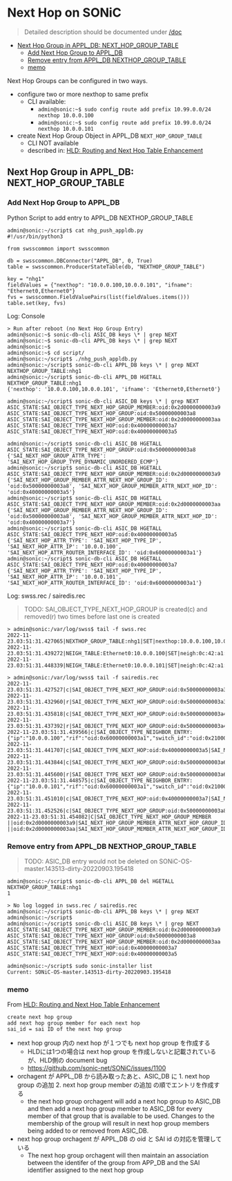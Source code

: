 # Next Hop on SONiC

> Detailed description should be documented under [/doc](/doc/)

- [Next Hop Group in APPL\_DB: NEXT\_HOP\_GROUP\_TABLE](#next-hop-group-in-appl_db-next_hop_group_table)
  - [Add Next Hop Group to APPL\_DB](#add-next-hop-group-to-appl_db)
  - [Remove entry from APPL\_DB NEXTHOP\_GROUP\_TABLE](#remove-entry-from-appl_db-nexthop_group_table)
  - [memo](#memo)

Next Hop Groups can be configured in two ways.

- configure two or more nexthop to same prefix
  - CLI available:
    -  `admin@sonic:~$ sudo config route add prefix 10.99.0.0/24 nexthop 10.0.0.100`
    -  `admin@sonic:~$ sudo config route add prefix 10.99.0.0/24 nexthop 10.0.0.101`
- create Next Hop Group Object in APPL_DB `NEXT_HOP_GROUP_TABLE`
  - CLI NOT available
  - described in: [HLD: Routing and Next Hop Table Enhancement](https://github.com/sonic-net/SONiC/blob/master/doc/ip/next_hop_group_hld.md)


## Next Hop Group in APPL_DB: NEXT_HOP_GROUP_TABLE

### Add Next Hop Group to APPL_DB

Python Script to add entry to APPL_DB NEXTHOP_GROUP_TABLE

```
admin@sonic:~/script$ cat nhg_push_appldb.py
#!/usr/bin/python3

from swsscommon import swsscommon

db = swsscommon.DBConnector("APPL_DB", 0, True)
table = swsscommon.ProducerStateTable(db, "NEXTHOP_GROUP_TABLE")

key = "nhg1"
fieldValues = {"nexthop": "10.0.0.100,10.0.0.101", "ifname": "Ethernet0,Ethernet0"}
fvs = swsscommon.FieldValuePairs(list(fieldValues.items()))
table.set(key, fvs)
```

Log: Console

```
> Run after reboot (no Next Hop Group Entry)
admin@sonic:~$ sonic-db-cli ASIC_DB keys \* | grep NEXT
admin@sonic:~$ sonic-db-cli APPL_DB keys \* | grep NEXT
admin@sonic:~$
admin@sonic:~$ cd script/
admin@sonic:~/script$ ./nhg_push_appldb.py
admin@sonic:~/script$ sonic-db-cli APPL_DB keys \* | grep NEXT
NEXTHOP_GROUP_TABLE:nhg1
admin@sonic:~/script$ sonic-db-cli APPL_DB HGETALL NEXTHOP_GROUP_TABLE:nhg1
{'nexthop': '10.0.0.100,10.0.0.101', 'ifname': 'Ethernet0,Ethernet0'}

admin@sonic:~/script$ sonic-db-cli ASIC_DB keys \* | grep NEXT
ASIC_STATE:SAI_OBJECT_TYPE_NEXT_HOP_GROUP_MEMBER:oid:0x2d0000000003a9
ASIC_STATE:SAI_OBJECT_TYPE_NEXT_HOP_GROUP:oid:0x50000000003a8
ASIC_STATE:SAI_OBJECT_TYPE_NEXT_HOP_GROUP_MEMBER:oid:0x2d0000000003aa
ASIC_STATE:SAI_OBJECT_TYPE_NEXT_HOP:oid:0x40000000003a7
ASIC_STATE:SAI_OBJECT_TYPE_NEXT_HOP:oid:0x40000000003a5

admin@sonic:~/script$ sonic-db-cli ASIC_DB HGETALL ASIC_STATE:SAI_OBJECT_TYPE_NEXT_HOP_GROUP:oid:0x50000000003a8
{'SAI_NEXT_HOP_GROUP_ATTR_TYPE': 'SAI_NEXT_HOP_GROUP_TYPE_DYNAMIC_UNORDERED_ECMP'}
admin@sonic:~/script$ sonic-db-cli ASIC_DB HGETALL ASIC_STATE:SAI_OBJECT_TYPE_NEXT_HOP_GROUP_MEMBER:oid:0x2d0000000003a9
{'SAI_NEXT_HOP_GROUP_MEMBER_ATTR_NEXT_HOP_GROUP_ID': 'oid:0x50000000003a8', 'SAI_NEXT_HOP_GROUP_MEMBER_ATTR_NEXT_HOP_ID': 'oid:0x40000000003a5'}
admin@sonic:~/script$ sonic-db-cli ASIC_DB HGETALL ASIC_STATE:SAI_OBJECT_TYPE_NEXT_HOP_GROUP_MEMBER:oid:0x2d0000000003aa
{'SAI_NEXT_HOP_GROUP_MEMBER_ATTR_NEXT_HOP_GROUP_ID': 'oid:0x50000000003a8', 'SAI_NEXT_HOP_GROUP_MEMBER_ATTR_NEXT_HOP_ID': 'oid:0x40000000003a7'}
admin@sonic:~/script$ sonic-db-cli ASIC_DB HGETALL ASIC_STATE:SAI_OBJECT_TYPE_NEXT_HOP:oid:0x40000000003a5
{'SAI_NEXT_HOP_ATTR_TYPE': 'SAI_NEXT_HOP_TYPE_IP', 'SAI_NEXT_HOP_ATTR_IP': '10.0.0.100', 'SAI_NEXT_HOP_ATTR_ROUTER_INTERFACE_ID': 'oid:0x60000000003a1'}
admin@sonic:~/script$ sonic-db-cli ASIC_DB HGETALL ASIC_STATE:SAI_OBJECT_TYPE_NEXT_HOP:oid:0x40000000003a7
{'SAI_NEXT_HOP_ATTR_TYPE': 'SAI_NEXT_HOP_TYPE_IP', 'SAI_NEXT_HOP_ATTR_IP': '10.0.0.101', 'SAI_NEXT_HOP_ATTR_ROUTER_INTERFACE_ID': 'oid:0x60000000003a1'}
```

Log: swss.rec / sairedis.rec

> TODO: SAI_OBJECT_TYPE_NEXT_HOP_GROUP is created(c) and removed(r) two times before last one is created

```
> admin@sonic:/var/log/swss$ tail -f swss.rec
2022-11-23.03:51:31.427065|NEXTHOP_GROUP_TABLE:nhg1|SET|nexthop:10.0.0.100,10.0.0.101|ifname:Ethernet0,Ethernet0
2022-11-23.03:51:31.439272|NEIGH_TABLE:Ethernet0:10.0.0.100|SET|neigh:0c:42:a1:46:64:a2|family:IPv4
2022-11-23.03:51:31.448339|NEIGH_TABLE:Ethernet0:10.0.0.101|SET|neigh:0c:42:a1:46:64:a2|family:IPv4

> admin@sonic:/var/log/swss$ tail -f sairedis.rec
2022-11-23.03:51:31.427527|c|SAI_OBJECT_TYPE_NEXT_HOP_GROUP:oid:0x50000000003a3|SAI_NEXT_HOP_GROUP_ATTR_TYPE=SAI_NEXT_HOP_GROUP_TYPE_DYNAMIC_UNORDERED_ECMP
2022-11-23.03:51:31.432960|r|SAI_OBJECT_TYPE_NEXT_HOP_GROUP:oid:0x50000000003a3
2022-11-23.03:51:31.435818|c|SAI_OBJECT_TYPE_NEXT_HOP_GROUP:oid:0x50000000003a4|SAI_NEXT_HOP_GROUP_ATTR_TYPE=SAI_NEXT_HOP_GROUP_TYPE_DYNAMIC_UNORDERED_ECMP
2022-11-23.03:51:31.437392|r|SAI_OBJECT_TYPE_NEXT_HOP_GROUP:oid:0x50000000003a4
2022-11-23.03:51:31.439566|c|SAI_OBJECT_TYPE_NEIGHBOR_ENTRY:{"ip":"10.0.0.100","rif":"oid:0x60000000003a1","switch_id":"oid:0x21000000000000"}|SAI_NEIGHBOR_ENTRY_ATTR_DST_MAC_ADDRESS=0C:42:A1:46:64:A2
2022-11-23.03:51:31.441707|c|SAI_OBJECT_TYPE_NEXT_HOP:oid:0x40000000003a5|SAI_NEXT_HOP_ATTR_TYPE=SAI_NEXT_HOP_TYPE_IP|SAI_NEXT_HOP_ATTR_IP=10.0.0.100|SAI_NEXT_HOP_ATTR_ROUTER_INTERFACE_ID=oid:0x60000000003a1
2022-11-23.03:51:31.443844|c|SAI_OBJECT_TYPE_NEXT_HOP_GROUP:oid:0x50000000003a6|SAI_NEXT_HOP_GROUP_ATTR_TYPE=SAI_NEXT_HOP_GROUP_TYPE_DYNAMIC_UNORDERED_ECMP
2022-11-23.03:51:31.445600|r|SAI_OBJECT_TYPE_NEXT_HOP_GROUP:oid:0x50000000003a6
2022-11-23.03:51:31.448575|c|SAI_OBJECT_TYPE_NEIGHBOR_ENTRY:{"ip":"10.0.0.101","rif":"oid:0x60000000003a1","switch_id":"oid:0x21000000000000"}|SAI_NEIGHBOR_ENTRY_ATTR_DST_MAC_ADDRESS=0C:42:A1:46:64:A2
2022-11-23.03:51:31.451010|c|SAI_OBJECT_TYPE_NEXT_HOP:oid:0x40000000003a7|SAI_NEXT_HOP_ATTR_TYPE=SAI_NEXT_HOP_TYPE_IP|SAI_NEXT_HOP_ATTR_IP=10.0.0.101|SAI_NEXT_HOP_ATTR_ROUTER_INTERFACE_ID=oid:0x60000000003a1
2022-11-23.03:51:31.452526|c|SAI_OBJECT_TYPE_NEXT_HOP_GROUP:oid:0x50000000003a8|SAI_NEXT_HOP_GROUP_ATTR_TYPE=SAI_NEXT_HOP_GROUP_TYPE_DYNAMIC_UNORDERED_ECMP
2022-11-23.03:51:31.454082|C|SAI_OBJECT_TYPE_NEXT_HOP_GROUP_MEMBER
||oid:0x2d0000000003a9|SAI_NEXT_HOP_GROUP_MEMBER_ATTR_NEXT_HOP_GROUP_ID=oid:0x50000000003a8|SAI_NEXT_HOP_GROUP_MEMBER_ATTR_NEXT_HOP_ID=oid:0x40000000003a5
||oid:0x2d0000000003aa|SAI_NEXT_HOP_GROUP_MEMBER_ATTR_NEXT_HOP_GROUP_ID=oid:0x50000000003a8|SAI_NEXT_HOP_GROUP_MEMBER_ATTR_NEXT_HOP_ID=oid:0x40000000003a7
```

### Remove entry from APPL_DB NEXTHOP_GROUP_TABLE

> TODO: ASIC_DB entry would not be deleted on SONiC-OS-master.143513-dirty-20220903.195418

```
admin@sonic:~/script$ sonic-db-cli APPL_DB del HGETALL NEXTHOP_GROUP_TABLE:nhg1
1

> No log logged in swss.rec / sairedis.rec
admin@sonic:~/script$ sonic-db-cli APPL_DB keys \* | grep NEXT
admin@sonic:~/script$
admin@sonic:~/script$ sonic-db-cli ASIC_DB keys \* | grep NEXT
ASIC_STATE:SAI_OBJECT_TYPE_NEXT_HOP_GROUP_MEMBER:oid:0x2d0000000003a9
ASIC_STATE:SAI_OBJECT_TYPE_NEXT_HOP_GROUP:oid:0x50000000003a8
ASIC_STATE:SAI_OBJECT_TYPE_NEXT_HOP_GROUP_MEMBER:oid:0x2d0000000003aa
ASIC_STATE:SAI_OBJECT_TYPE_NEXT_HOP:oid:0x40000000003a7
ASIC_STATE:SAI_OBJECT_TYPE_NEXT_HOP:oid:0x40000000003a5

admin@sonic:~/script$ sudo sonic-installer list
Current: SONiC-OS-master.143513-dirty-20220903.195418
```

### memo

From [HLD: Routing and Next Hop Table Enhancement](https://github.com/sonic-net/SONiC/blob/master/doc/ip/next_hop_group_hld.md)

```
create next hop group
add next hop group member for each next hop
sai_id = sai ID of the next hop group
```

- next hop group 内の next hop が１つでも next hop group を作成する
  - HLDには1つの場合は next hop group を作成しないと記載されているが、HLD側の document bug
  - https://github.com/sonic-net/SONiC/issues/1100
- orchagent が APPL_DB から読み取ったあと、ASIC_DB に 1. next hop group の追加 2. next hop group member の追加 の順でエントリを作成する
  - the next hop group orchagent will add a next hop group to ASIC_DB and then add a next hop group member to ASIC_DB for every member of that group that is available to be used. Changes to the membership of the group will result in next hop group members being added to or removed from ASIC_DB.
- next hop group orchagent が APPL_DB の oid と SAI id の対応を管理している
  - The next hop group orchagent will then maintain an association between the identifer of the group from APP_DB and the SAI identifier assigned to the next hop group
